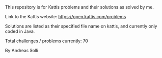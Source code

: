 This repository is for Kattis problems and their solutions as solved by me.

Link to the Kattis website: https://open.kattis.com/problems

Solutions are listed as their specified file name on kattis, and currently only coded in Java.

Total challenges / problems currently: 70

By Andreas Solli
